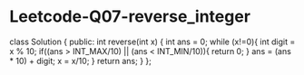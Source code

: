 # Leetcode-Q07-reverse_integer
class Solution {
public:
    int reverse(int x) {
        int ans = 0;
        while (x!=0){
            int digit = x % 10;
            if((ans > INT_MAX/10) || (ans < INT_MIN/10)){
                return 0;
            }
            ans = (ans * 10) + digit;
            x = x/10;
        }
        return ans;
    }
};
